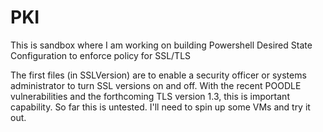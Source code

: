 PKI
===

This is sandbox where I am working on building Powershell Desired State Configuration to enforce policy for SSL/TLS

The first files (in SSLVersion) are to enable a security officer or systems administrator to turn SSL versions on and off. With the recent POODLE vulnerabilities and the forthcoming TLS version 1.3, this is important capability. So far this is untested. I'll need to spin up some VMs and try it out. 



